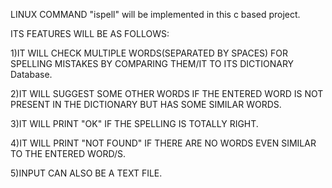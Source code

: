 LINUX COMMAND "ispell" will be implemented in this c based project.

ITS FEATURES WILL BE AS FOLLOWS:

1)IT WILL CHECK MULTIPLE WORDS(SEPARATED BY SPACES) FOR SPELLING MISTAKES BY COMPARING THEM/IT TO ITS DICTIONARY Database.

2)IT WILL SUGGEST SOME OTHER WORDS IF THE ENTERED WORD IS NOT PRESENT IN THE DICTIONARY BUT HAS SOME SIMILAR WORDS.

3)IT WILL PRINT "OK" IF THE SPELLING IS TOTALLY RIGHT.

4)IT WILL PRINT "NOT FOUND" IF THERE ARE NO WORDS EVEN SIMILAR TO THE ENTERED WORD/S.

5)INPUT CAN ALSO BE A TEXT FILE.

